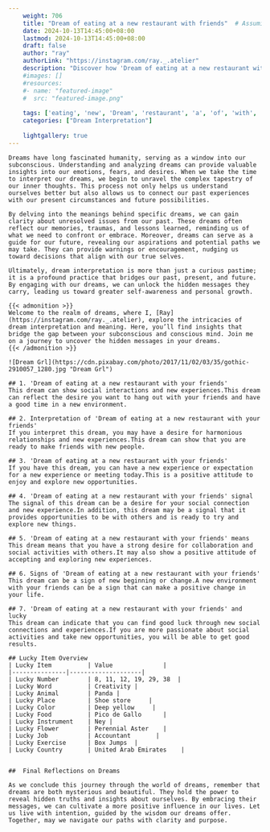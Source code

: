 ```yaml
---
    weight: 706
    title: "Dream of eating at a new restaurant with friends"  # Assuming 'title' column exists
    date: 2024-10-13T14:45:00+08:00
    lastmod: 2024-10-13T14:45:00+08:00
    draft: false
    author: "ray"
    authorLink: "https://instagram.com/ray._.atelier"
    description: "Discover how 'Dream of eating at a new restaurant with friends' can interpret your future and uncover its significant meanings in your life."
    #images: []
    #resources:
    #- name: "featured-image"
    #  src: "featured-image.png"
    
    tags: ['eating', 'new', 'Dream', 'restaurant', 'a', 'of', 'with', 'friends', 'at']
    categories: ["Dream Interpretation"]
    
    lightgallery: true
---
```

    
    Dreams have long fascinated humanity, serving as a window into our subconscious. Understanding and analyzing dreams can provide valuable insights into our emotions, fears, and desires. When we take the time to interpret our dreams, we begin to unravel the complex tapestry of our inner thoughts. This process not only helps us understand ourselves better but also allows us to connect our past experiences with our present circumstances and future possibilities.
    
    By delving into the meanings behind specific dreams, we can gain clarity about unresolved issues from our past. These dreams often reflect our memories, traumas, and lessons learned, reminding us of what we need to confront or embrace. Moreover, dreams can serve as a guide for our future, revealing our aspirations and potential paths we may take. They can provide warnings or encouragement, nudging us toward decisions that align with our true selves.
    
    Ultimately, dream interpretation is more than just a curious pastime; it is a profound practice that bridges our past, present, and future. By engaging with our dreams, we can unlock the hidden messages they carry, leading us toward greater self-awareness and personal growth.
    
    {{< admonition >}}
    Welcome to the realm of dreams, where I, [Ray](https://instagram.com/ray._.atelier), explore the intricacies of dream interpretation and meaning. Here, you’ll find insights that bridge the gap between your subconscious and conscious mind. Join me on a journey to uncover the hidden messages in your dreams.
    {{< /admonition >}}
    
    ![Dream Grl](https://cdn.pixabay.com/photo/2017/11/02/03/35/gothic-2910057_1280.jpg "Dream Grl")
    
    ## 1. 'Dream of eating at a new restaurant with your friends'
    This dream can show social interactions and new experiences.This dream can reflect the desire you want to hang out with your friends and have a good time in a new environment.
    
    ## 2. Interpretation of 'Dream of eating at a new restaurant with your friends'
    If you interpret this dream, you may have a desire for harmonious relationships and new experiences.This dream can show that you are ready to make friends with new people.
    
    ## 3. 'Dream of eating at a new restaurant with your friends'
    If you have this dream, you can have a new experience or expectation for a new experience or meeting today.This is a positive attitude to enjoy and explore new opportunities.
    
    ## 4. 'Dream of eating at a new restaurant with your friends' signal
    The signal of this dream can be a desire for your social connection and new experience.In addition, this dream may be a signal that it provides opportunities to be with others and is ready to try and explore new things.
    
    ## 5. 'Dream of eating at a new restaurant with your friends' means
    This dream means that you have a strong desire for collaboration and social activities with others.It may also show a positive attitude of accepting and exploring new experiences.
    
    ## 6. Signs of 'Dream of eating at a new restaurant with your friends'
    This dream can be a sign of new beginning or change.A new environment with your friends can be a sign that can make a positive change in your life.
    
    ## 7. 'Dream of eating at a new restaurant with your friends' and lucky
    This dream can indicate that you can find good luck through new social connections and experiences.If you are more passionate about social activities and take new opportunities, you will be able to get good results.
    
    ## Lucky Item Overview
    | Lucky Item          | Value              |
    |---------------|--------------------|
    | Lucky Number        | 8, 11, 12, 19, 29, 38  |
    | Lucky Word          | Creativity |
    | Lucky Animal        | Panda |
    | Lucky Place         | Shoe store     |
    | Lucky Color         | Deep yellow     |
    | Lucky Food          | Pico de Gallo      |
    | Lucky Instrument    | Ney |
    | Lucky Flower        | Perennial Aster    |
    | Lucky Job           | Accountant       |
    | Lucky Exercise      | Box Jumps  |
    | Lucky Country       | United Arab Emirates    |
    
    
    ##  Final Reflections on Dreams
    
    As we conclude this journey through the world of dreams, remember that dreams are both mysterious and beautiful. They hold the power to reveal hidden truths and insights about ourselves. By embracing their messages, we can cultivate a more positive influence in our lives. Let us live with intention, guided by the wisdom our dreams offer. Together, may we navigate our paths with clarity and purpose.
    